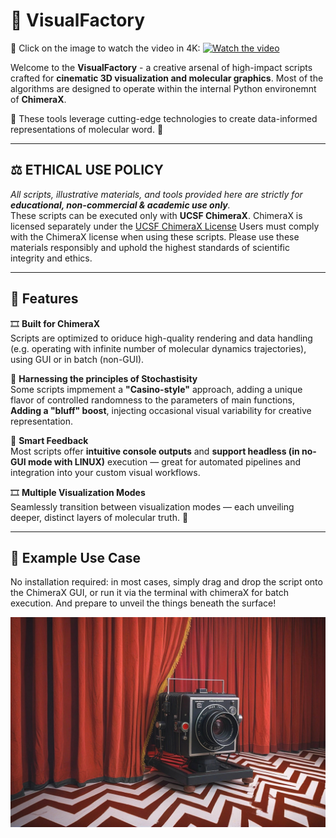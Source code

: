 # 🎨 VisualFactory

🎥 Click on the image to watch the video in 4K:
[![Watch the video](https://img.youtube.com/vi/ZdGxwgnkfok/maxresdefault.jpg)](https://www.youtube.com/watch?v=ZdGxwgnkfok)

Welcome to the **VisualFactory** - a creative arsenal of high-impact scripts crafted for **cinematic 3D visualization and molecular graphics**. Most of the algorithms are designed to operate within the internal Python environemnt of **ChimeraX**.

🔭 These tools leverage cutting-edge technologies to create data-informed representations of molecular word. 🧬

---
## ⚖️ ETHICAL USE POLICY

_All scripts, illustrative materials, and tools provided here are strictly for **educational, non-commercial & academic use only**._  
These scripts can be executed only with **UCSF ChimeraX**. ChimeraX is licensed separately under the [UCSF ChimeraX License](https://www.rbvi.ucsf.edu/chimerax/docs/license.html)
Users must comply with the ChimeraX license when using these scripts. 
Please use these materials responsibly and uphold the highest standards of scientific integrity and ethics.

---

## 🚀 Features

🎞️ **Built for ChimeraX**  
  Scripts are optimized to oriduce high-quality rendering and data handling (e.g. operating with infinite number of molecular dynamics trajectories), using GUI or in batch (non-GUI).

🎲 **Harnessing the principles of Stochastisity**  
  Some scripts impmement a **"Casino-style"** approach, adding a unique flavor of controlled randomness to the parameters of main functions, **Adding a "bluff" boost**, injecting occasional visual variability for creative representation.

🤖 **Smart Feedback**  
  Most scripts offer **intuitive console outputs** and **support headless (in no-GUI mode with LINUX)** execution — great for automated pipelines and integration into your custom visual workflows.

🎞️ **Multiple Visualization Modes**  
  Seamlessly transition between visualization modes — each unveiling deeper, distinct layers of molecular truth. 🔮

---

## 🎥 Example Use Case

No installation required: in most cases, simply drag and drop the script onto the ChimeraX GUI, or run it via the terminal with chimeraX for batch execution. And prepare to unveil the things beneath the surface!

![Visual Factory Logo](https://github.com/TheVisualHub/VisualFactory/blob/0e82acee47868a7af0a5c055ad2d7de32a30dd79/assets/visualfactory_logo1d.jpg)

